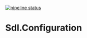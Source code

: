 [![pipeline status](https://gitlab.corp.smartdriving.io/dorohov/luv.configuration/badges/master/pipeline.svg)](https://gitlab.corp.smartdriving.io/dorohov/luv.configuration/commits/master)

# Sdl.Configuration

